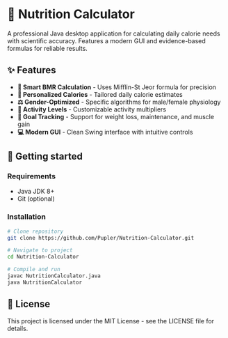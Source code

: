 # 🍎 Nutrition Calculator

A professional Java desktop application for calculating daily calorie needs with scientific accuracy. Features a modern GUI and evidence-based formulas for reliable results.

## ✨ Features

- **🧮 Smart BMR Calculation** - Uses Mifflin-St Jeor formula for precision
- **🎯 Personalized Calories** - Tailored daily calorie estimates  
- **⚖️ Gender-Optimized** - Specific algorithms for male/female physiology
- **🏃 Activity Levels** - Customizable activity multipliers
- **🎯 Goal Tracking** - Support for weight loss, maintenance, and muscle gain
- **💻 Modern GUI** - Clean Swing interface with intuitive controls

## 🚀 Getting started

### Requirements
- Java JDK 8+
- Git (optional)

### Installation
```bash
# Clone repository
git clone https://github.com/Pupler/Nutrition-Calculator.git

# Navigate to project
cd Nutrition-Calculator

# Compile and run
javac NutritionCalculator.java
java NutritionCalculator
```

## 📄 License

This project is licensed under the MIT License - see the LICENSE file for details.